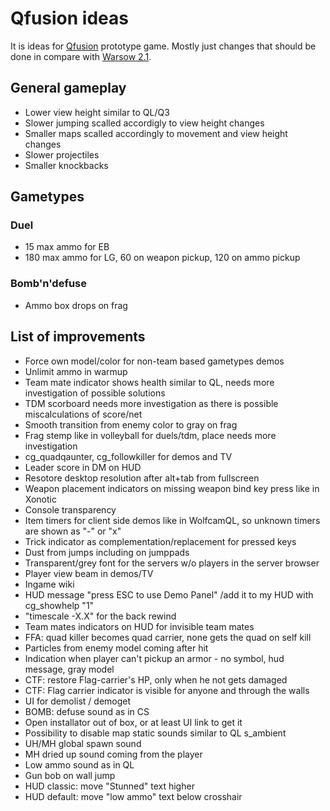 # Qfusion ideas
It is ideas for <a href="https://github.com/Qfusion/qfusion">Qfusion</a> prototype game. Mostly just changes that should be done in compare with <a href="https://warsow.net">Warsow 2.1</a>.

## General gameplay
* Lower view height similar to QL/Q3
* Slower jumping scalled accordigly to view height changes
* Smaller maps scalled accordingly to movement and view height changes
* Slower projectiles
* Smaller knockbacks

## Gametypes

### Duel
* 15 max ammo for EB
* 180 max ammo for LG, 60 on weapon pickup, 120 on ammo pickup

### Bomb'n'defuse
* Ammo box drops on frag

## List of improvements
* Force own model/color for non-team based gametypes demos
* Unlimit ammo in warmup
* Team mate indicator shows health similar to QL, needs more investigation of possible solutions
* TDM scorboard needs more investigation as there is possible miscalculations of score/net
* Smooth transition from enemy color to gray on frag
* Frag stemp like in volleyball for duels/tdm, place needs more investigation
* cg_quadqaunter, cg_followkiller for demos and TV
* Leader score in DM on HUD
* Resotore desktop resolution after alt+tab from fullscreen
* Weapon placement indicators on missing weapon bind key press like in Xonotic
* Console transparency
* Item timers for client side demos like in WolfcamQL, so unknown timers are shown as "-" or "x"
* Trick indicator as complementation/replacement for pressed keys
* Dust from jumps including on jumppads
* Transparent/grey font for the servers w/o players in the server browser
* Player view beam in demos/TV
* Ingame wiki
* HUD message "press ESC to use Demo Panel" /add it to my HUD with cg_showhelp "1"
* "timescale -X.X" for the back rewind
* Team mates indicators on HUD for invisible team mates
* FFA: quad killer becomes quad carrier, none gets the quad on self kill
* Particles from enemy model coming after hit
* Indication when player can't pickup an armor - no symbol, hud message, gray model
* CTF: restore Flag-carrier's HP, only when he not gets damaged
* CTF: Flag carrier indicator is visible for anyone and through the walls
* UI for demolist / demoget
* BOMB: defuse sound as in CS
* Open installator out of box, or at least UI link to get it
* Possibility to disable map static sounds similar to QL s_ambient
* UH/MH global spawn sound
* MH dried up sound coming from the player
* Low ammo sound as in QL
* Gun bob on wall jump
* HUD classic: move "Stunned" text higher
* HUD default: move "low ammo" text below crosshair
